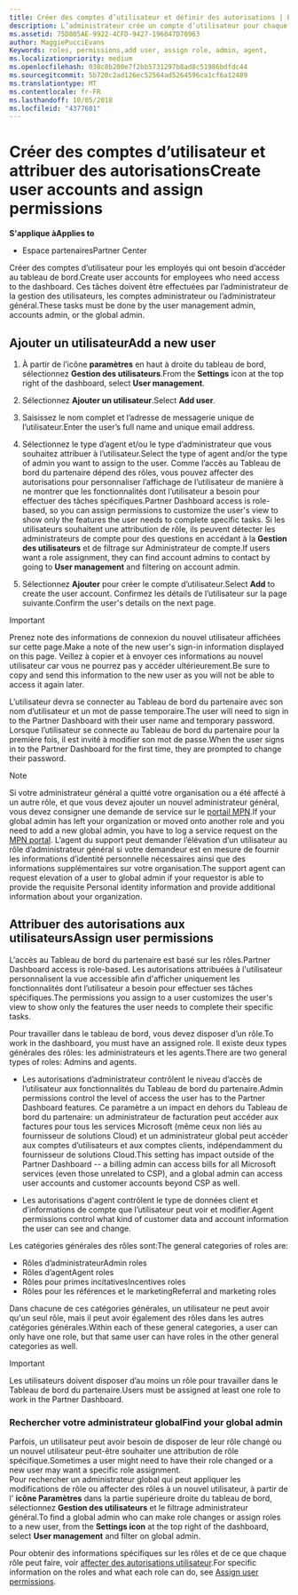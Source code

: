 ```yaml
---
title: Créer des comptes d’utilisateur et définir des autorisations | Espace partenaires
description: L’administrateur crée un compte d’utilisateur pour chaque employé du partenaire devant accéder à l’Espace partenaires.
ms.assetid: 75D805AE-9922-4CFD-9427-196047D70963
author: MaggiePucciEvans
Keywords: roles, permissions,add user, assign role, admin, agent,
ms.localizationpriority: medium
ms.openlocfilehash: 038c8b200e7f2bb5731297b8ad8c51986bdfdc44
ms.sourcegitcommit: 5b720c2ad126ec52564ad5264596ca1cf6a12489
ms.translationtype: MT
ms.contentlocale: fr-FR
ms.lasthandoff: 10/05/2018
ms.locfileid: "4377601"
---
```

# <a name="create-user-accounts-and-assign-permissions"></a><span data-ttu-id="190ca-103">Créer des comptes d’utilisateur et attribuer des autorisations</span><span class="sxs-lookup"><span data-stu-id="190ca-103">Create user accounts and assign permissions</span></span>

**<span data-ttu-id="190ca-104">S'applique à</span><span class="sxs-lookup"><span data-stu-id="190ca-104">Applies to</span></span>**

-  <span data-ttu-id="190ca-105">Espace partenaires</span><span class="sxs-lookup"><span data-stu-id="190ca-105">Partner Center</span></span>

<span data-ttu-id="190ca-106">Créer des comptes d’utilisateur pour les employés qui ont besoin d’accéder au tableau de bord.</span><span class="sxs-lookup"><span data-stu-id="190ca-106">Create user accounts for employees who need access to the dashboard.</span></span> <span data-ttu-id="190ca-107">Ces tâches doivent être effectuées par l’administrateur de la gestion des utilisateurs, les comptes administrateur ou l’administrateur général.</span><span class="sxs-lookup"><span data-stu-id="190ca-107">These tasks must be done by the user management admin, accounts admin, or the global admin.</span></span> 


## <a name="add-a-new-user"></a><span data-ttu-id="190ca-108">Ajouter un utilisateur</span><span class="sxs-lookup"><span data-stu-id="190ca-108">Add a new user</span></span>

1. <span data-ttu-id="190ca-109">À partir de l’icône **paramètres** en haut à droite du tableau de bord, sélectionnez **Gestion des utilisateurs**.</span><span class="sxs-lookup"><span data-stu-id="190ca-109">From the **Settings** icon at the top right of the dashboard, select **User management**.</span></span>

2.  <span data-ttu-id="190ca-110">Sélectionnez **Ajouter un utilisateur**.</span><span class="sxs-lookup"><span data-stu-id="190ca-110">Select **Add user**.</span></span>

3.  <span data-ttu-id="190ca-111">Saisissez le nom complet et l’adresse de messagerie unique de l’utilisateur.</span><span class="sxs-lookup"><span data-stu-id="190ca-111">Enter the user’s full name and unique email address.</span></span>

4.  <span data-ttu-id="190ca-112">Sélectionnez le type d’agent et/ou le type d’administrateur que vous souhaitez attribuer à l’utilisateur.</span><span class="sxs-lookup"><span data-stu-id="190ca-112">Select the type of agent and/or the type of admin you want to assign to the user.</span></span> <span data-ttu-id="190ca-113">Comme l’accès au Tableau de bord du partenaire dépend des rôles, vous pouvez affecter des autorisations pour personnaliser l’affichage de l’utilisateur de manière à ne montrer que les fonctionnalités dont l’utilisateur a besoin pour effectuer des tâches spécifiques.</span><span class="sxs-lookup"><span data-stu-id="190ca-113">Partner Dashboard access is role-based, so you can assign permissions to customize the user's view to show only the features the user needs to complete specific tasks.</span></span>  <span data-ttu-id="190ca-114">Si les utilisateurs souhaitent une attribution de rôle, ils peuvent détecter les administrateurs de compte pour des questions en accédant à la **Gestion des utilisateurs** et de filtrage sur Administrateur de compte.</span><span class="sxs-lookup"><span data-stu-id="190ca-114">If users want a role assignment, they can find account admins to contact by going to **User management** and filtering on account admin.</span></span>

5.  <span data-ttu-id="190ca-115">Sélectionnez **Ajouter** pour créer le compte d’utilisateur.</span><span class="sxs-lookup"><span data-stu-id="190ca-115">Select **Add** to create the user account.</span></span> <span data-ttu-id="190ca-116">Confirmez les détails de l’utilisateur sur la page suivante.</span><span class="sxs-lookup"><span data-stu-id="190ca-116">Confirm the user's details on the next page.</span></span>

> [!IMPORTANT]  
> <span data-ttu-id="190ca-117">Prenez note des informations de connexion du nouvel utilisateur affichées sur cette page.</span><span class="sxs-lookup"><span data-stu-id="190ca-117">Make a note of the new user's sign-in information displayed on this page.</span></span> <span data-ttu-id="190ca-118">Veillez à copier et à envoyer ces informations au nouvel utilisateur car vous ne pourrez pas y accéder ultérieurement.</span><span class="sxs-lookup"><span data-stu-id="190ca-118">Be sure to copy and send this information to the new user as you will not be able to access it again later.</span></span> 

<span data-ttu-id="190ca-119">L’utilisateur devra se connecter au Tableau de bord du partenaire avec son nom d’utilisateur et un mot de passe temporaire.</span><span class="sxs-lookup"><span data-stu-id="190ca-119">The user will need to sign in to the Partner Dashboard with their user name and temporary password.</span></span> <span data-ttu-id="190ca-120">Lorsque l’utilisateur se connecte au Tableau de bord du partenaire pour la première fois, il est invité à modifier son mot de passe.</span><span class="sxs-lookup"><span data-stu-id="190ca-120">When the user signs in to the Partner Dashboard for the first time, they are prompted to change their password.</span></span> 

> [!NOTE]  
>  <span data-ttu-id="190ca-121">Si votre administrateur général a quitté votre organisation ou a été affecté à un autre rôle, et que vous devez ajouter un nouvel administrateur général, vous devez consigner une demande de service sur le [portail MPN](https://partner.microsoft.com/support).</span><span class="sxs-lookup"><span data-stu-id="190ca-121">If your global admin has left your organization or moved onto another role and you need to add a new global admin, you have to log a service request on the [MPN portal](https://partner.microsoft.com/support).</span></span> <span data-ttu-id="190ca-122">L’agent du support peut demander l’élévation d’un utilisateur au rôle d’administrateur général si votre demandeur est en mesure de fournir les informations d’identité personnelle nécessaires ainsi que des informations supplémentaires sur votre organisation.</span><span class="sxs-lookup"><span data-stu-id="190ca-122">The support agent can request elevation of a user to global admin if your requestor is able to provide the requisite Personal identity information and provide additional information about your organization.</span></span>

## <a name="assign-user-permissions"></a><span data-ttu-id="190ca-123">Attribuer des autorisations aux utilisateurs</span><span class="sxs-lookup"><span data-stu-id="190ca-123">Assign user permissions</span></span>

<span data-ttu-id="190ca-124">L'accès au Tableau de bord du partenaire est basé sur les rôles.</span><span class="sxs-lookup"><span data-stu-id="190ca-124">Partner Dashboard access is role-based.</span></span> <span data-ttu-id="190ca-125">Les autorisations attribuées à l'utilisateur personnalisent la vue accessible afin d'afficher uniquement les fonctionnalités dont l’utilisateur a besoin pour effectuer ses tâches spécifiques.</span><span class="sxs-lookup"><span data-stu-id="190ca-125">The permissions you assign to a user customizes the user's view to show only the features the user needs to complete their specific tasks.</span></span> 

<span data-ttu-id="190ca-126">Pour travailler dans le tableau de bord, vous devez disposer d’un rôle.</span><span class="sxs-lookup"><span data-stu-id="190ca-126">To work in the dashboard, you must have an assigned role.</span></span>  <span data-ttu-id="190ca-127">Il existe deux types générales des rôles: les administrateurs et les agents.</span><span class="sxs-lookup"><span data-stu-id="190ca-127">There are two general types of roles: Admins and agents.</span></span>

- <span data-ttu-id="190ca-128">Les autorisations d’administrateur contrôlent le niveau d’accès de l’utilisateur aux fonctionnalités du Tableau de bord du partenaire.</span><span class="sxs-lookup"><span data-stu-id="190ca-128">Admin permissions control the level of access the user has to the Partner Dashboard features.</span></span> <span data-ttu-id="190ca-129">Ce paramètre a un impact en dehors du Tableau de bord du partenaire: un administrateur de facturation peut accéder aux factures pour tous les services Microsoft (même ceux non liés au fournisseur de solutions Cloud) et un administrateur global peut accéder aux comptes d’utilisateurs et aux comptes clients, indépendamment du fournisseur de solutions Cloud.</span><span class="sxs-lookup"><span data-stu-id="190ca-129">This setting has impact outside of the Partner Dashboard -- a billing admin can access bills for all Microsoft services (even those unrelated to CSP), and a global admin can access user accounts and customer accounts beyond CSP as well.</span></span>

- <span data-ttu-id="190ca-130">Les autorisations d'agent contrôlent le type de données client et d’informations de compte que l’utilisateur peut voir et modifier.</span><span class="sxs-lookup"><span data-stu-id="190ca-130">Agent permissions control what kind of customer data and account information the user can see and change.</span></span>
    
<span data-ttu-id="190ca-131">Les catégories générales des rôles sont:</span><span class="sxs-lookup"><span data-stu-id="190ca-131">The general categories of roles are:</span></span> 
- <span data-ttu-id="190ca-132">Rôles d’administrateur</span><span class="sxs-lookup"><span data-stu-id="190ca-132">Admin roles</span></span>
- <span data-ttu-id="190ca-133">Rôles d’agent</span><span class="sxs-lookup"><span data-stu-id="190ca-133">Agent roles</span></span>
- <span data-ttu-id="190ca-134">Rôles pour primes incitatives</span><span class="sxs-lookup"><span data-stu-id="190ca-134">Incentives roles</span></span>
- <span data-ttu-id="190ca-135">Rôles pour les références et le marketing</span><span class="sxs-lookup"><span data-stu-id="190ca-135">Referral and marketing roles</span></span>


<span data-ttu-id="190ca-136">Dans chacune de ces catégories générales, un utilisateur ne peut avoir qu'un seul rôle, mais il peut avoir également des rôles dans les autres catégories générales.</span><span class="sxs-lookup"><span data-stu-id="190ca-136">Within each of these general categories, a user can only have one role, but that same user can have roles in the other general categories as well.</span></span> 

>[!Important]
><span data-ttu-id="190ca-137">Les utilisateurs doivent disposer d’au moins un rôle pour travailler dans le Tableau de bord du partenaire.</span><span class="sxs-lookup"><span data-stu-id="190ca-137">Users must be assigned at least one role to work in the Partner Dashboard.</span></span>


### <a name="find-your-global-admin"></a><span data-ttu-id="190ca-138">Rechercher votre administrateur global</span><span class="sxs-lookup"><span data-stu-id="190ca-138">Find your global admin</span></span>

<span data-ttu-id="190ca-139">Parfois, un utilisateur peut avoir besoin de disposer de leur rôle changé ou un nouvel utilisateur peut-être souhaiter une attribution de rôle spécifique.</span><span class="sxs-lookup"><span data-stu-id="190ca-139">Sometimes a user might need to have their role changed or a new user may want a specific role assignment.</span></span>  
<span data-ttu-id="190ca-140">Pour rechercher un administrateur global qui peut appliquer les modifications de rôle ou affecter des rôles à un nouvel utilisateur, à partir de l' **icône Paramètres** dans la partie supérieure droite du tableau de bord, sélectionnez **Gestion des utilisateurs** et le filtrage administrateur général.</span><span class="sxs-lookup"><span data-stu-id="190ca-140">To find a global admin who can make role changes or assign roles to a new user, from the **Settings icon** at the top right of the dashboard, select **User management** and filter on global admin.</span></span> 

<span data-ttu-id="190ca-141">Pour obtenir des informations spécifiques sur les rôles et de ce que chaque rôle peut faire, voir [affecter des autorisations utilisateur](permissions-overview.md).</span><span class="sxs-lookup"><span data-stu-id="190ca-141">For specific information on the roles and what each role can do, see [Assign user permissions](permissions-overview.md).</span></span>





